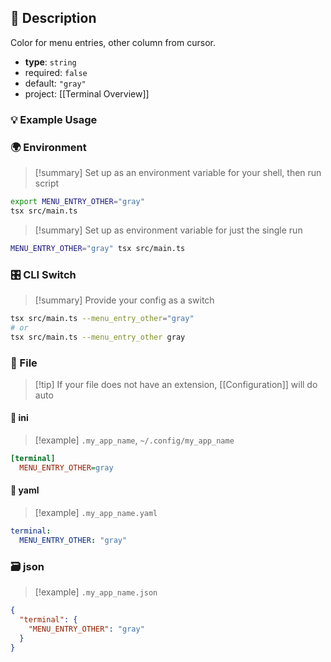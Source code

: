 ## 📜 Description

Color for menu entries, other column from cursor.

- **type**: `string`
- required: `false`
- default: `"gray"`
- project: [[Terminal Overview]]

### 💡 Example Usage

### 🌍 Environment

> [!summary] Set up as an environment variable for your shell, then run script
```bash
export MENU_ENTRY_OTHER="gray"
tsx src/main.ts
```
> [!summary] Set up as environment variable for just the single run

```bash
MENU_ENTRY_OTHER="gray" tsx src/main.ts
```
### 🎛️ CLI Switch

> [!summary] Provide your config as a switch
```bash
tsx src/main.ts --menu_entry_other="gray"
# or
tsx src/main.ts --menu_entry_other gray
```
### 📁 File
> [!tip] If your file does not have an extension, [[Configuration]] will do auto
#### 📘 ini

> [!example] 
> `.my_app_name`, `~/.config/my_app_name`

```ini
[terminal]
  MENU_ENTRY_OTHER=gray
```
#### 📄 yaml

> [!example]
> `.my_app_name.yaml`

```yaml
terminal:
  MENU_ENTRY_OTHER: "gray"
```
### 🗃️ json

> [!example]
> `.my_app_name.json`

```json
{
  "terminal": {
    "MENU_ENTRY_OTHER": "gray"
  }
}
```